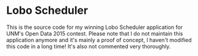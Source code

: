 # Lobo Scheduler

This is the source code for my winning Lobo Scheduler application for UNM's Open Data 2015 contest. Please note that I do not maintain this application anymore and it's mainly a proof of concept, I haven't modified this code in a long time! It's also not commented very thoroughly.
